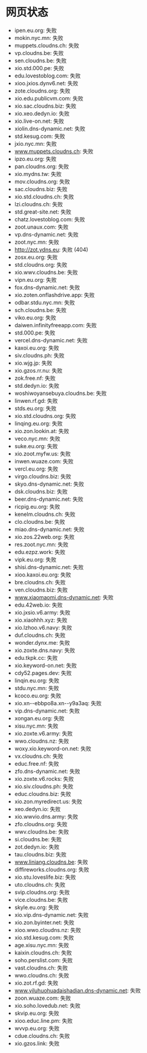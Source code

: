 # 网页状态
- ipen.eu.org: 失败
- mokin.nyc.mn: 失败
- muppets.cloudns.ch: 失败
- vp.cloudns.be: 失败
- sen.cloudns.be: 失败
- xio.std.000.pe: 失败
- edu.lovestoblog.com: 失败
- xioo.jxios.dynv6.net: 失败
- zote.cloudns.org: 失败
- xio.edu.publicvm.com: 失败
- xio.sac.cloudns.biz: 失败
- xio.xeo.dedyn.io: 失败
- xio.live-on.net: 失败
- xiolin.dns-dynamic.net: 失败
- std.kesug.com: 失败
- jxio.nyc.mn: 失败
- www.muppets.cloudns.ch: 失败
- ipzo.eu.org: 失败
- pan.cloudns.org: 失败
- xio.mydns.tw: 失败
- mov.cloudns.org: 失败
- sac.cloudns.biz: 失败
- xio.std.cloudns.ch: 失败
- lzi.cloudns.ch: 失败
- std.great-site.net: 失败
- chatz.lovestoblog.com: 失败
- zoot.unaux.com: 失败
- vp.dns-dynamic.net: 失败
- zoot.nyc.mn: 失败
- http://zot.ydns.eu: 失败 (404)
- zosx.eu.org: 失败
- std.cloudns.org: 失败
- xio.wwv.cloudns.be: 失败
- vipn.eu.org: 失败
- fox.dns-dynamic.net: 失败
- xio.zoten.onflashdrive.app: 失败
- odbar.stdu.nyc.mn: 失败
- sch.cloudns.be: 失败
- viko.eu.org: 失败
- daiwen.infinityfreeapp.com: 失败
- std.000.pe: 失败
- vercel.dns-dynamic.net: 失败
- kaxoi.eu.org: 失败
- siv.cloudns.ph: 失败
- xio.wjg.jp: 失败
- xio.gzos.rr.nu: 失败
- zok.free.nf: 失败
- std.dedyn.io: 失败
- woshiwoyansebuya.cloudns.be: 失败
- linwen.rf.gd: 失败
- stds.eu.org: 失败
- xio.std.cloudns.org: 失败
- linqing.eu.org: 失败
- xio.zon.lookin.at: 失败
- veco.nyc.mn: 失败
- suke.eu.org: 失败
- xio.zoot.myfw.us: 失败
- inwen.wuaze.com: 失败
- vercl.eu.org: 失败
- virgo.cloudns.biz: 失败
- skyo.dns-dynamic.net: 失败
- dsk.cloudns.biz: 失败
- beer.dns-dynamic.net: 失败
- ricpig.eu.org: 失败
- kenelm.cloudns.ch: 失败
- clo.cloudns.be: 失败
- miao.dns-dynamic.net: 失败
- xio.zos.22web.org: 失败
- res.zoot.nyc.mn: 失败
- edu.ezpz.work: 失败
- vipk.eu.org: 失败
- shisi.dns-dynamic.net: 失败
- xioo.kaxoi.eu.org: 失败
- bre.cloudns.ch: 失败
- ven.cloudns.biz: 失败
- www.xiaomaomi.dns-dynamic.net: 失败
- edu.42web.io: 失败
- xio.jxsio.v6.army: 失败
- xio.xiaohhh.xyz: 失败
- xio.lzhoo.v6.navy: 失败
- duf.cloudns.ch: 失败
- wonder.dynx.me: 失败
- xio.zoxte.dns.navy: 失败
- edu.tkpk.cc: 失败
- xio.keyword-on.net: 失败
- cdy52.pages.dev: 失败
- linqin.eu.org: 失败
- stdu.nyc.mn: 失败
- kcoco.eu.org: 失败
- xio.xn--ebbpo8a.xn--y9a3aq: 失败
- vip.dns-dynamic.net: 失败
- xongan.eu.org: 失败
- xisu.nyc.mn: 失败
- xio.zoxte.v6.army: 失败
- wwo.cloudns.nz: 失败
- woxy.xio.keyword-on.net: 失败
- vx.cloudns.ch: 失败
- educ.free.nf: 失败
- zfo.dns-dynamic.net: 失败
- xio.zoxte.v6.rocks: 失败
- xio.siv.cloudns.ph: 失败
- educ.cloudns.biz: 失败
- xio.zon.myredirect.us: 失败
- xeo.dedyn.io: 失败
- xio.wwvio.dns.army: 失败
- zfo.cloudns.org: 失败
- wwv.cloudns.be: 失败
- si.cloudns.be: 失败
- zot.dedyn.io: 失败
- tau.cloudns.biz: 失败
- www.liniang.cloudns.be: 失败
- diffireworks.cloudns.org: 失败
- xio.stu.loveslife.biz: 失败
- uto.cloudns.ch: 失败
- svip.cloudns.org: 失败
- vice.cloudns.be: 失败
- skyle.eu.org: 失败
- xio.vip.dns-dynamic.net: 失败
- xio.zon.byinter.net: 失败
- xioo.wwo.cloudns.nz: 失败
- xio.std.kesug.com: 失败
- age.xisu.nyc.mn: 失败
- kaixin.cloudns.ch: 失败
- soho.perslist.com: 失败
- vast.cloudns.ch: 失败
- wwo.cloudns.ch: 失败
- xio.zot.rf.gd: 失败
- www.yiluhuohuadaishadian.dns-dynamic.net: 失败
- zoon.wuaze.com: 失败
- xio.soho.lovedub.net: 失败
- skvip.eu.org: 失败
- xioo.educ.line.pm: 失败
- wvvp.eu.org: 失败
- cdue.cloudns.ch: 失败
- xio.gzos.link: 失败
